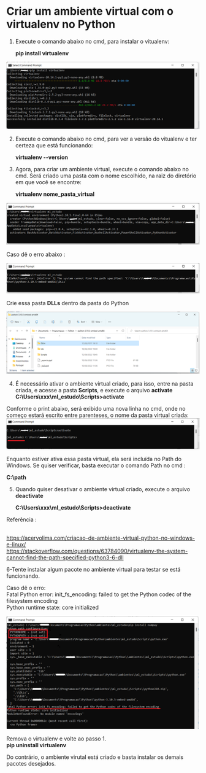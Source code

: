 # Criar um ambiente virtual com o **virtualenv** no Python
1. Execute o comando abaixo no cmd, para instalar o vitualenv:<p>
**pip install virtualenv**
 <img src="/image/image06.png">
    
2. Execute o comando abaixo no cmd, para ver a versão do vitualenv e ter certeza que está funcionando:<p>
**virtualenv --version**

3. Agora, para criar um ambiente virtual, execute o comando abaixo no cmd. Será criado uma pasta com o nome escolhido, na raiz do diretório em que você se encontre:<p>
**virtualenv nome_pasta_virtual**
<img src="/image/image07.png">

Caso dê o erro abaixo :<p>
<img src="/image/image08.png">

Crie essa pasta **DLLs** dentro da pasta do Python<p>
<img src="/image/image09.png">

4. É necessário ativar o ambiente virtual criado, para isso, entre na pasta criada, e acesse a pasta **Scripts**, e execute o arquivo **activate**
**C:\Users\xxx\ml_estudo\Scripts>activate**
   
Conforme o print abaixo, será exibido uma nova linha no cmd, onde no começo estará escrito entre parenteses, o nome da pasta virtual criada:
<img src="/image/image10.png">

Enquanto estiver ativa essa pasta virtual, ela será incluída no Path do Windows. Se quiser verificar, basta executar o comando Path no cmd :<p>
**C:\path**
    
5. Quando quiser desativar o ambiente virtual criado, execute o arquivo **deactivate**<p>
**C:\Users\xxx\ml_estudo\Scripts>deactivate**    
    
Referência :<p>  
https://acervolima.com/criacao-de-ambiente-virtual-python-no-windows-e-linux/<br>
https://stackoverflow.com/questions/63784090/virtualenv-the-system-cannot-find-the-path-specified-python3-6-dll

6-Tente instalar algum pacote no ambiente virtual para testar se está funcionando.<p>
Caso dê o erro:<br>
Fatal Python error: init_fs_encoding: failed to get the Python codec of the filesystem encoding<br>
Python runtime state: core initialized<br>
    
<img src="/image/image11.png">

Remova o virtualenv e volte ao passo 1.<br>
**pip uninstall virtualenv**   

Do contrário, o ambiente virutal está criado e basta instalar os demais pacotes desejados.
